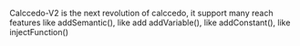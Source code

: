 Calccedo-V2 is the next revolution of calccedo, it support many reach features like addSemantic(), like add addVariable(), like addConstant(), like injectFunction()
